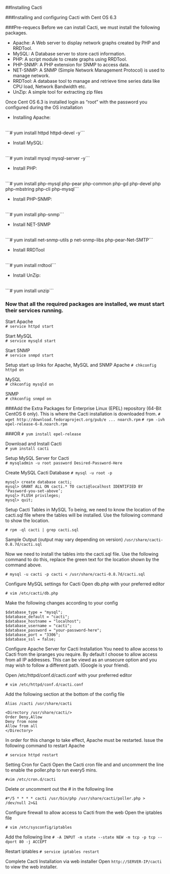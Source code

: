 ##Installing Cacti


###Installing and configuring Cacti with Cent OS 6.3

###Pre-requecs
Before we can install Cacti, we must install the following packages.

- Apache: A Web server to display network graphs created by PHP and RRDTool.
- MySQL: A Database server to store cacti information.
- PHP: A script module to create graphs using RRDTool.
- PHP-SNMP: A PHP extension for SNMP to access data.
- NET-SNMP: A SNMP (Simple Network Management Protocol) is used to manage network.
- RRDTool: A database tool to manage and retrieve time series data like CPU load, Network Bandwidth etc.
- UnZip: A simple tool for extracting zip files


Once Cent OS 6.3 is installed login as “root” with the password you configured during the OS installation

- Installing Apache:
<br>
```# yum install httpd httpd-devel -y```

- Install MySQL:
<br>
```# yum install mysql mysql-server -y```

- Install PHP:
<br>
```# yum install php-mysql php-pear php-common php-gd php-devel php php-mbstring php-cli php-mysql```

- Install PHP-SNMP:
<br>
```# yum install php-snmp```

- Install NET-SNMP
<br>
```# yum install net-snmp-utils p net-snmp-libs php-pear-Net-SMTP```

- Install RRDTool
<br>
```# yum install rrdtool```

- Install UnZip:
<br>
```# yum install unzip```


### Now that all the required packages are installed, we must start their services running.

Start Apache
<br>
```# service httpd start```

Start MySQL
<br>
```# service mysqld start```

Start SNMP
<br>
```# service snmpd start```

Setup start up links for Apache, MySQL and SNMP
Apache
```# chkconfig httpd on```

MySQL
<br>
```# chkconfig mysqld on```

SNMP
<br>
```# chkconfig snmpd on```


###Add the Extra Packages for Enterprise Linux (EPEL) repository (64-Bit CentOS 6 only). This is where the Cacti installation is downloaded from.
```# wget http://download.fedoraproject.org/pub/e ... noarch.rpm```
```# rpm -ivh epel-release-6-8.noarch.rpm```

###OR
```# yum install epel-release```


Download and Install Cacti
<br>
```# yum install cacti```


Setup MySQL Server for Cacti
<br>
```# mysqladmin -u root password Desired-Password-Here```


Create MySQL Cacti Database
```# mysql -u root -p```

```
mysql> create database cacti;
mysql> GRANT ALL ON cacti.* TO cacti@localhost IDENTIFIED BY ‘Password-you-set-above’;
mysql> FLUSH privileges;
mysql> quit;
```


Setup Cacti Tables in MySQL
To being, we need to know the location of the cacti.sql file where the tables will be installed. Use the following command to show the location.

```# rpm -ql cacti | grep cacti.sql```

Sample Output (output may vary depending on version)
```/usr/share/cacti-0.8.7d/cacti.sql```


Now we need to install the tables into the cacti.sql file. Use the following command to do this, replace the green text for the location shown by the command above.

```# mysql -u cacti -p cacti < /usr/share/cacti-0.8.7d/cacti.sql```


Configure MySQL settings for Cacti
Open db.php with your preferred editor

```# vim /etc/cacti/db.php```

Make the following changes according to your config

```/* make sure these values reflect your actual database/host/user/password */
$database_type = "mysql";
$database_default = "cacti";
$database_hostname = "localhost";
$database_username = "cacti";
$database_password = "your-password-here";
$database_port = "3306";
$database_ssl = false;
```

Configure Apache Server for Cacti Installation
You need to allow access to Cacti from the ipranges you require. By default I choose to allow access from all IP addresses. This can be viewd as an unsecure option and you may wish to follow a different path. (Google is your friend).

Open /etc/httpd/conf.d/cacti.conf with your preferred editor

```# vim /etc/httpd/conf.d/cacti.conf```

Add the following section at the bottom of the config file

```
Alias /cacti /usr/share/cacti

<Directory /usr/share/cacti/>
Order Deny,Allow
Deny from none
Allow from all
</Directory>
```

In order for this change to take effect, Apache must be restarted. Issue the following command to restart Apache

```# service httpd restart```

Setting Cron for Cacti
Open the Cacti cron file and and uncomment the line to enable the poller.php to run every5 mins.

```#vim /etc/cron.d/cacti```

Delete or uncomment out the # in the following line

```#*/5 * * * * cacti /usr/bin/php /usr/share/cacti/poller.php > /dev/null 2>&1```

Configure firewall to allow access to Cacti from the web
Open the iptables file

```# vim /etc/sysconfig/iptables```

Add the following line 
```# -A INPUT -m state --state NEW -m tcp -p tcp --dport 80 -j ACCEPT```

Restart iptables
```# service iptables restart```


Complete Cacti Installation via web installer
Open ```http://SERVER-IP/cacti``` to view the web installer.


